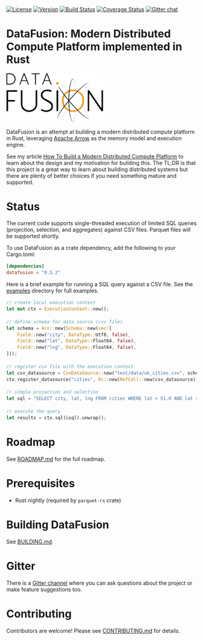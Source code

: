 
[![License](https://img.shields.io/badge/License-Apache%202.0-blue.svg)](https://opensource.org/licenses/Apache-2.0)
[![Version](https://img.shields.io/crates/v/datafusion.svg)](https://crates.io/crates/datafusion)
[![Build Status](https://travis-ci.org/andygrove/datafusion.svg?branch=master)](https://travis-ci.org/andygrove/datafusion)
[![Coverage Status](https://coveralls.io/repos/github/andygrove/datafusion/badge.svg?branch=master)](https://coveralls.io/github/andygrove/datafusion?branch=master)
[![Gitter chat](https://badges.gitter.im/gitterHQ/gitter.png)](https://gitter.im/datafusion-rs)

# DataFusion: Modern Distributed Compute Platform implemented in Rust

<img src="img/datafusion-logo.png" width="256" />

DataFusion is an attempt at building a modern distributed compute platform in Rust, leveraging [Apache Arrow](https://arrow.apache.org/) as the memory model and execution engine.

See my article [How To Build a Modern Distributed Compute Platform](https://andygrove.io/how_to_build_a_modern_distributed_compute_platform/) to learn about the design and my motivation for building this. The TL;DR is that this project is a great way to learn about building distributed systems but there are plenty of better choices if you need something mature and supported.

# Status

The current code supports single-threaded execution of limited SQL queries (projection, selection, and aggregates) against CSV files. Parquet files will be supported shortly.

To use DataFusion as a crate dependency, add the following to your Cargo.toml:

```toml
[dependencies]
datafusion = "0.5.2"
```

Here is a brief example for running a SQL query against a CSV file. See the [examples](examples) directory for full examples.

```rust
// create local execution context
let mut ctx = ExecutionContext::new();

// define schema for data source (csv file)
let schema = Arc::new(Schema::new(vec![
    Field::new("city", DataType::Utf8, false),
    Field::new("lat", DataType::Float64, false),
    Field::new("lng", DataType::Float64, false),
]));

// register csv file with the execution context
let csv_datasource = CsvDataSource::new("test/data/uk_cities.csv", schema.clone(), 1024);
ctx.register_datasource("cities", Rc::new(RefCell::new(csv_datasource)));

// simple projection and selection
let sql = "SELECT city, lat, lng FROM cities WHERE lat > 51.0 AND lat < 53";

// execute the query
let results = ctx.sql(&sql).unwrap();
```

# Roadmap

See [ROADMAP.md](ROADMAP.md) for the full roadmap.

# Prerequisites

- Rust nightly (required by `parquet-rs` crate)

# Building DataFusion

See [BUILDING.md](/BUILDING.md).

# Gitter

There is a [Gitter channel](https://gitter.im/datafusion-rs/Lobby) where you can ask questions about the project or make feature suggestions too.

# Contributing

Contributors are welcome! Please see [CONTRIBUTING.md](/CONTRIBUTING.md) for details.


 
